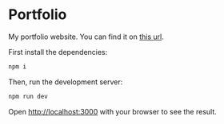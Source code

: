 # Portfolio

My portfolio website. You can find it on [this url](https://portfolio-goldsami.vercel.app/).

First install the dependencies:

```bash
npm i
```

Then, run the development server:

```bash
npm run dev
```

Open [http://localhost:3000](http://localhost:3000) with your browser to see the result.

